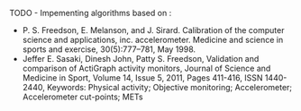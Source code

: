 TODO - Impementing algorithms based on :

* P. S. Freedson, E. Melanson, and J. Sirard. Calibration of the computer science and applications, inc. accelerometer. Medicine and science in sports and exercise, 30(5):777–781, May 1998.
* Jeffer E. Sasaki, Dinesh John, Patty S. Freedson, Validation and comparison of ActiGraph activity monitors, Journal of Science and Medicine in Sport, Volume 14, Issue 5, 2011, Pages 411-416, ISSN 1440-2440, Keywords: Physical activity; Objective monitoring; Accelerometer; Accelerometer cut-points; METs
